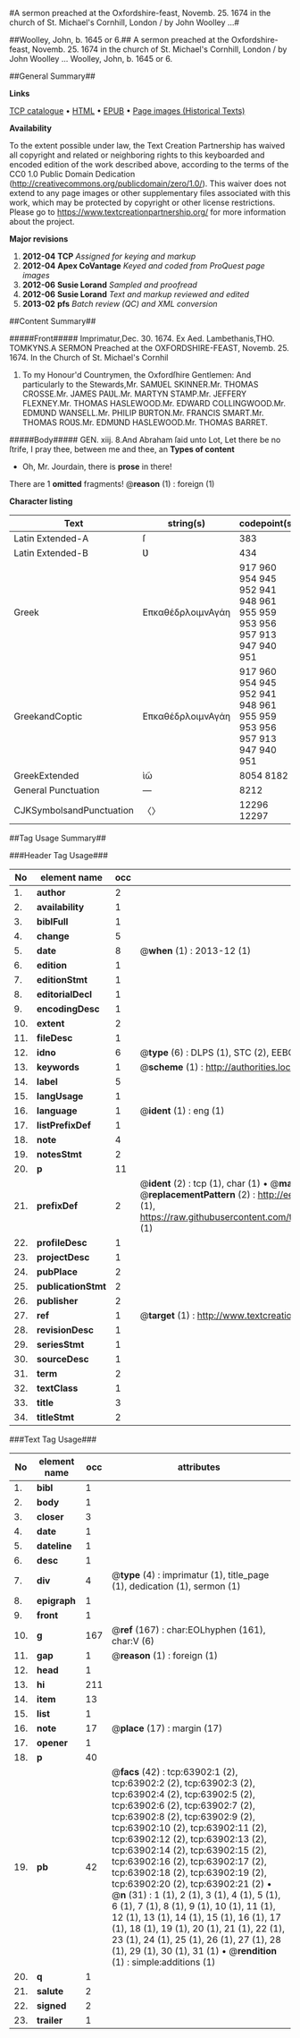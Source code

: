 #A sermon preached at the Oxfordshire-feast, Novemb. 25. 1674 in the church of St. Michael's Cornhill, London / by John Woolley ...#

##Woolley, John, b. 1645 or 6.##
A sermon preached at the Oxfordshire-feast, Novemb. 25. 1674 in the church of St. Michael's Cornhill, London / by John Woolley ...
Woolley, John, b. 1645 or 6.

##General Summary##

**Links**

[TCP catalogue](http://www.ota.ox.ac.uk/tcp/)  • 
[HTML](http://tei.it.ox.ac.uk/tcp/Texts-HTML/free/A67/A67023.html)  • 
[EPUB](http://tei.it.ox.ac.uk/tcp/Texts-EPUB/free/A67/A67023.epub) • 
[Page images (Historical Texts)](https://historicaltexts.jisc.ac.uk/eebo-12590671e)

**Availability**

To the extent possible under law, the Text Creation Partnership has waived all copyright and related or neighboring rights to this keyboarded and encoded edition of the work described above, according to the terms of the CC0 1.0 Public Domain Dedication (http://creativecommons.org/publicdomain/zero/1.0/). This waiver does not extend to any page images or other supplementary files associated with this work, which may be protected by copyright or other license restrictions. Please go to https://www.textcreationpartnership.org/ for more information about the project.

**Major revisions**

1. __2012-04__ __TCP__ *Assigned for keying and markup*
1. __2012-04__ __Apex CoVantage__ *Keyed and coded from ProQuest page images*
1. __2012-06__ __Susie Lorand__ *Sampled and proofread*
1. __2012-06__ __Susie Lorand__ *Text and markup reviewed and edited*
1. __2013-02__ __pfs__ *Batch review (QC) and XML conversion*

##Content Summary##

#####Front#####
Imprimatur,Dec. 30. 1674. Ex Aed. Lambethanis,THO. TOMKYNS.A SERMON Preached at the OXFORDSHIRE-FEAST, Novemb. 25. 1674. In the Church of St. Michael's Cornhil
1. To my Honour'd Countrymen, the Oxfordſhire Gentlemen: And particularly to the Stewards,Mr. SAMƲEL SKINNER.Mr. THOMAS CROSSE.Mr. JAMES PAƲL.Mr. MARTYN STAMP.Mr. JEFFERY FLEXNEY.Mr. THOMAS HASLEWOOD.Mr. EDWARD COLLINGWOOD.Mr. EDMƲND WANSELL.Mr. PHILIP BƲRTON.Mr. FRANCIS SMART.Mr. THOMAS ROƲS.Mr. EDMƲND HASLEWOOD.Mr. THOMAS BARRET.

#####Body#####
GEN. xiij. 8.And Abraham ſaid unto Lot, Let there be no ſtrife, I pray thee, between me and thee, an
**Types of content**

  * Oh, Mr. Jourdain, there is **prose** in there!

There are 1 **omitted** fragments! 
 @__reason__ (1) : foreign (1)

**Character listing**


|Text|string(s)|codepoint(s)|
|---|---|---|
|Latin Extended-A|ſ|383|
|Latin Extended-B|Ʋ|434|
|Greek|ΕπκαθέδρλοιμνΑγάη|917 960 954 945 952 941 948 961 955 959 953 956 957 913 947 940 951|
|GreekandCoptic|ΕπκαθέδρλοιμνΑγάη|917 960 954 945 952 941 948 961 955 959 953 956 957 913 947 940 951|
|GreekExtended|ὶῶ|8054 8182|
|General Punctuation|—|8212|
|CJKSymbolsandPunctuation|〈〉|12296 12297|

##Tag Usage Summary##

###Header Tag Usage###

|No|element name|occ|attributes|
|---|---|---|---|
|1.|__author__|2||
|2.|__availability__|1||
|3.|__biblFull__|1||
|4.|__change__|5||
|5.|__date__|8| @__when__ (1) : 2013-12 (1)|
|6.|__edition__|1||
|7.|__editionStmt__|1||
|8.|__editorialDecl__|1||
|9.|__encodingDesc__|1||
|10.|__extent__|2||
|11.|__fileDesc__|1||
|12.|__idno__|6| @__type__ (6) : DLPS (1), STC (2), EEBO-CITATION (1), OCLC (1), VID (1)|
|13.|__keywords__|1| @__scheme__ (1) : http://authorities.loc.gov/ (1)|
|14.|__label__|5||
|15.|__langUsage__|1||
|16.|__language__|1| @__ident__ (1) : eng (1)|
|17.|__listPrefixDef__|1||
|18.|__note__|4||
|19.|__notesStmt__|2||
|20.|__p__|11||
|21.|__prefixDef__|2| @__ident__ (2) : tcp (1), char (1)  •  @__matchPattern__ (2) : ([0-9\-]+):([0-9IVX]+) (1), (.+) (1)  •  @__replacementPattern__ (2) : http://eebo.chadwyck.com/downloadtiff?vid=$1&page=$2 (1), https://raw.githubusercontent.com/textcreationpartnership/Texts/master/tcpchars.xml#$1 (1)|
|22.|__profileDesc__|1||
|23.|__projectDesc__|1||
|24.|__pubPlace__|2||
|25.|__publicationStmt__|2||
|26.|__publisher__|2||
|27.|__ref__|1| @__target__ (1) : http://www.textcreationpartnership.org/docs/. (1)|
|28.|__revisionDesc__|1||
|29.|__seriesStmt__|1||
|30.|__sourceDesc__|1||
|31.|__term__|2||
|32.|__textClass__|1||
|33.|__title__|3||
|34.|__titleStmt__|2||


###Text Tag Usage###

|No|element name|occ|attributes|
|---|---|---|---|
|1.|__bibl__|1||
|2.|__body__|1||
|3.|__closer__|3||
|4.|__date__|1||
|5.|__dateline__|1||
|6.|__desc__|1||
|7.|__div__|4| @__type__ (4) : imprimatur (1), title_page (1), dedication (1), sermon (1)|
|8.|__epigraph__|1||
|9.|__front__|1||
|10.|__g__|167| @__ref__ (167) : char:EOLhyphen (161), char:V (6)|
|11.|__gap__|1| @__reason__ (1) : foreign (1)|
|12.|__head__|1||
|13.|__hi__|211||
|14.|__item__|13||
|15.|__list__|1||
|16.|__note__|17| @__place__ (17) : margin (17)|
|17.|__opener__|1||
|18.|__p__|40||
|19.|__pb__|42| @__facs__ (42) : tcp:63902:1 (2), tcp:63902:2 (2), tcp:63902:3 (2), tcp:63902:4 (2), tcp:63902:5 (2), tcp:63902:6 (2), tcp:63902:7 (2), tcp:63902:8 (2), tcp:63902:9 (2), tcp:63902:10 (2), tcp:63902:11 (2), tcp:63902:12 (2), tcp:63902:13 (2), tcp:63902:14 (2), tcp:63902:15 (2), tcp:63902:16 (2), tcp:63902:17 (2), tcp:63902:18 (2), tcp:63902:19 (2), tcp:63902:20 (2), tcp:63902:21 (2)  •  @__n__ (31) : 1 (1), 2 (1), 3 (1), 4 (1), 5 (1), 6 (1), 7 (1), 8 (1), 9 (1), 10 (1), 11 (1), 12 (1), 13 (1), 14 (1), 15 (1), 16 (1), 17 (1), 18 (1), 19 (1), 20 (1), 21 (1), 22 (1), 23 (1), 24 (1), 25 (1), 26 (1), 27 (1), 28 (1), 29 (1), 30 (1), 31 (1)  •  @__rendition__ (1) : simple:additions (1)|
|20.|__q__|1||
|21.|__salute__|2||
|22.|__signed__|2||
|23.|__trailer__|1||
